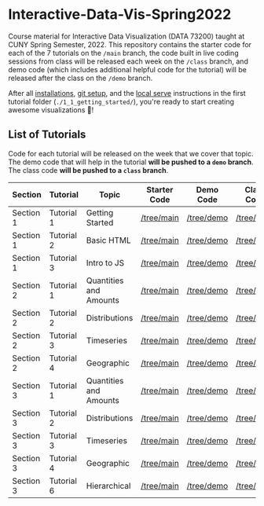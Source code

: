 # Interactive-Data-Vis-Spring2022

Course material for Interactive Data Visualization (DATA 73200) taught at CUNY Spring Semester, 2022. This repository contains the starter code for each of the 7 tutorials on the `/main` branch, the code built in live coding sessions from class will be released each week on the `/class` branch, and demo code (which includes additional helpful code for the tutorial) will be released after the class on the `/demo` branch.

After all [installations](./1_1_getting_started/1_INSTALL.md), [git setup](./1_1_getting_started/GIT_SETUP.md), and the [local serve](./1_1_getting_started/BASIC_SERVER.md) instructions in the first tutorial folder (`./1_1_getting_started/`), you're ready to start creating awesome visualizations 🎉!

## List of Tutorials

Code for each tutorial will be released on the week that we cover that topic. The demo code that will help in the tutorial **will be pushed to a `demo` branch**. The class code **will be pushed to a `class` branch**.

| Section | Tutorial | Topic | Starter Code | Demo Code | Class Code |
| ------ | ------ | ----- | ------ | ----- | ----- |
| Section 1 | Tutorial 1 | Getting Started | [/tree/main](https://github.com/InteractiveDataVis/Interactive-Data-Vis-Fall2021/tree/main/1_1_getting_started) | [/tree/demo](https://github.com/InteractiveDataVis/Interactive-Data-Vis-Fall2021/tree/demo/1_1_getting_started) | [/tree/class](https://github.com/InteractiveDataVis/Interactive-Data-Vis-Fall2021/tree/class/1_1_getting_started)
| Section 1 | Tutorial 2 | Basic HTML | [/tree/main](https://github.com/InteractiveDataVis/Interactive-Data-Vis-Fall2021/tree/main/1_2_basic_html) | [/tree/demo](https://github.com/InteractiveDataVis/Interactive-Data-Vis-Fall2021/tree/demo/1_2_basic_html) | [/tree/class](https://github.com/InteractiveDataVis/Interactive-Data-Vis-Fall2021/tree/class/1_2_basic_html)
| Section 1 | Tutorial 3 | Intro to JS | [/tree/main](https://github.com/InteractiveDataVis/Interactive-Data-Vis-Fall2021/tree/main/1_3_intro_to_js) | [/tree/demo](https://github.com/InteractiveDataVis/Interactive-Data-Vis-Fall2021/tree/demo/1_3_intro_to_js) | [/tree/class](https://github.com/InteractiveDataVis/Interactive-Data-Vis-Fall2021/tree/class/1_3_intro_to_js)
| Section 2 | Tutorial 1 | Quantities and Amounts | [/tree/main](https://github.com/InteractiveDataVis/Interactive-Data-Vis-Fall2021/tree/main/2_2_quantities_and_amounts) | [/tree/demo](https://github.com/InteractiveDataVis/Interactive-Data-Vis-Fall2021/tree/demo/2_2_quantities_and_amounts) | [/tree/class](https://github.com/InteractiveDataVis/Interactive-Data-Vis-Fall2021/tree/class/2_2_quantities_and_amounts) |
| Section 2 | Tutorial 2 | Distributions | [/tree/main](https://github.com/InteractiveDataVis/Interactive-Data-Vis-Fall2021/tree/main/2_3_distributions) | [/tree/demo](https://github.com/InteractiveDataVis/Interactive-Data-Vis-Fall2021/tree/demo/2_3_distributions) | [/tree/class](https://github.com/InteractiveDataVis/Interactive-Data-Vis-Fall2021/tree/class/2_3_distributions) |
| Section 2 | Tutorial 3 | Timeseries | [/tree/main](https://github.com/InteractiveDataVis/Interactive-Data-Vis-Fall2021/tree/main/2_4_time_series) | [/tree/demo](https://github.com/InteractiveDataVis/Interactive-Data-Vis-Fall2021/tree/demo/2_4_time_series) | [/tree/class](https://github.com/InteractiveDataVis/Interactive-Data-Vis-Fall2021/tree/class/2_4_time_series) |
| Section 2 | Tutorial 4 | Geographic | [/tree/main](https://github.com/InteractiveDataVis/Interactive-Data-Vis-Fall2021/tree/main/2_5_geographic) | [/tree/demo](https://github.com/InteractiveDataVis/Interactive-Data-Vis-Fall2021/tree/demo/2_5_geographic) | [/tree/class](https://github.com/InteractiveDataVis/Interactive-Data-Vis-Fall2021/tree/class/2_5_geographic) |
| Section 3 | Tutorial 1 | Quantities and Amounts | [/tree/main](https://github.com/InteractiveDataVis/Interactive-Data-Vis-Fall2021/tree/main/3_2_quantities_and_amounts) | [/tree/demo](https://github.com/InteractiveDataVis/Interactive-Data-Vis-Fall2021/tree/demo/3_2_quantities_and_amounts) | [/tree/class](https://github.com/InteractiveDataVis/Interactive-Data-Vis-Fall2021/tree/class/3_2_quantities_and_amounts) |
| Section 3 | Tutorial 2 | Distributions | [/tree/main](https://github.com/InteractiveDataVis/Interactive-Data-Vis-Fall2021/tree/main/3_2_distributions) | [/tree/demo](https://github.com/InteractiveDataVis/Interactive-Data-Vis-Fall2021/tree/demo/3_2_distributions) | [/tree/class](https://github.com/InteractiveDataVis/Interactive-Data-Vis-Fall2021/tree/class/3_2_distributions) |
| Section 3 | Tutorial 3 | Timeseries | [/tree/main](https://github.com/InteractiveDataVis/Interactive-Data-Vis-Fall2021/tree/main/3_3_time_series) | [/tree/demo](https://github.com/InteractiveDataVis/Interactive-Data-Vis-Fall2021/tree/demo/3_3_time_series) | [/tree/class](https://github.com/InteractiveDataVis/Interactive-Data-Vis-Fall2021/tree/class/3_3_time_series) |
| Section 3 | Tutorial 4 | Geographic | [/tree/main](https://github.com/InteractiveDataVis/Interactive-Data-Vis-Fall2021/tree/main/3_4_geographic) | [/tree/demo](https://github.com/InteractiveDataVis/Interactive-Data-Vis-Fall2021/tree/demo/3_4_geographic) | [/tree/class](https://github.com/InteractiveDataVis/Interactive-Data-Vis-Fall2021/tree/class/3_4_geographic) |
| Section 3 | Tutorial 6 | Hierarchical | [/tree/main](https://github.com/InteractiveDataVis/Interactive-Data-Vis-Fall2021/tree/main/3_5_hierarchical) | [/tree/demo](https://github.com/InteractiveDataVis/Interactive-Data-Vis-Fall2021/tree/demo/3_5_hierarchical) | [/tree/class](https://github.com/InteractiveDataVis/Interactive-Data-Vis-Fall2021/tree/class/3_5_hierarchical) |
